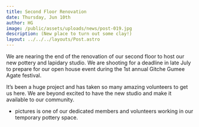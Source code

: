 ```yaml
---
title: Second Floor Renovation
date: Thursday, Jun 10th
author: HG
image: /public/assets/uploads/news/post-019.jpg
description: (New place to turn out some clay!)
layout: ../../../layouts/Post.astro
---
```


We are nearing the end of the renovation of our second floor to host our new pottery and lapidary studio. We are shooting for a deadline in late July to prepare for our open house event during the 1st annual Gitche Gumee Agate festival.

It’s been a huge project and has taken so many amazing volunteers to get us here. We are beyond excited to have the new studio and make it available to our community.

* pictures is one of our dedicated members and volunteers working in our temporary pottery space.

